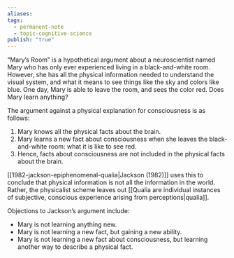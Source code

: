 ```yaml
---
aliases: 
tags:
  - permanent-note
  - topic-cognitive-science
publish: "true"
---
```

“Mary’s Room” is a hypothetical argument about a neuroscientist named Mary who has only ever experienced living in a black-and-white room. However, she has all the physical information needed to understand the visual system, and what it means to see things like the sky and colors like blue. One day, Mary is able to leave the room, and sees the color red. Does Mary learn anything?

The argument against a physical explanation for consciousness is as follows:
1. Mary knows all the physical facts about the brain.
2. Mary learns a new fact about consciousness when she leaves the black-and-white room: what it is like to see red.
3. Hence, facts about consciousness are not included in the physical facts about the brain.

[[1982-jackson-epiphenomenal-qualia|Jackson (1982)]] uses this to conclude that physical information is not all the information in the world. Rather, the physicalist scheme leaves out [[Qualia are individual instances of subjective, conscious experience arising from perceptions|qualia]].

Objections to Jackson’s argument include:
- Mary is not learning anything new.
- Mary is not learning a new fact, but gaining a new ability.
- Mary is not learning a new fact about consciousness, but learning another way to describe a physical fact.